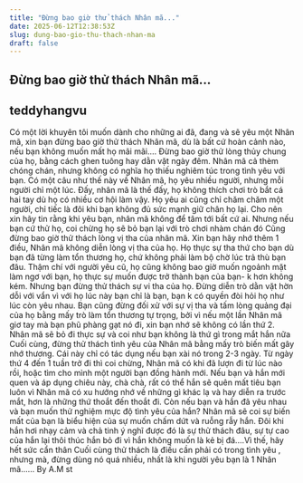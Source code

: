 ```yaml
---
title: "Đừng bao giờ thử thách Nhân mã..."
date: 2025-06-12T12:38:53Z
slug: dung-bao-gio-thu-thach-nhan-ma
draft: false
---
```


## Đừng bao giờ thử thách Nhân mã...

## teddyhangvu

Có một lời khuyên tôi muốn dành cho những ai đã, đang và sẽ yêu một Nhân mã, xin bạn đừng bao giờ thử thách Nhân mã, dù là bất cứ hoàn cảnh nào, nếu bạn không muốn mất họ mãi mãi....​
Đừng bao giờ thử lòng thủy chung của họ, bằng cách ghen tuông hay dằn vặt ngày đêm. Nhân mã cả thèm chóng chán, nhưng không có nghĩa họ thiếu nghiêm túc trong tình yêu với bạn. Có một câu như thế này về Nhân mã, họ yêu nhiều người, nhưng mỗi người chỉ một lúc. Đấy, nhân mã là thế đấy, họ không thích chơi trò bắt cá hai tay dù họ có nhiều cơ hội làm vậy. Họ yêu ai cũng chỉ chăm chăm một người, chỉ tiếc là đôi khi bạn không đủ sức mạnh giữ chân họ lại. Cho nên xin hãy tin rằng khi yêu bạn, nhân mã không để tâm tới bất cứ ai. Nhưng nếu bạn cứ thử họ, coi chừng họ sẽ bỏ bạn lại với trò chơi nhàm chán đó​
Cũng đừng bao giờ thử thách lòng vị tha của nhân mã. Xin bạn hãy nhớ thêm 1 điều, Nhân mã không diễn lòng vị tha của họ. Họ thực sự tha thứ cho bạn dù bạn đã từng làm tổn thương họ, chứ không phải làm bộ chờ lúc trả thù bạn đâu. Thậm chí với người yêu cũ, họ cũng không bao giờ muốn ngoảnh mặt làm ngơ với bạn, họ thực sự muốn được trở thành bạn của bạn- k hơn không kém. Nhưng bạn đừng thử thách sự vi tha của họ. Đừng diễn trò dằn vặt hờn dỗi với vẩn vì với họ lúc này bạn chỉ là bạn, bạn k có quyền đòi hỏi họ như lúc còn yêu nhau. Bạn cũng đừng đối xử với sự vị tha và tấm lòng quảng đại của họ bằng mấy trò làm tổn thương tự trọng, bởi vì nếu một lần Nhân mã giơ tay mà bạn phũ phàng gạt nó đi, xin bạn nhớ sẽ không có lần thứ 2. Nhân mã sẽ bỏ đi thực sự và coi như bạn không là thứ gì trong mắt hắn nữa​
Cuối cùng, đừng thử thách tình yêu của Nhân mã bằng mấy trò biến mất gây nhớ thương. Cái này chỉ có tác dụng nếu bạn xài nó trong 2-3 ngày. Từ ngày thứ 4 đến 1 tuần trở đi thì coi chừng, Nhân mã có khi đã lượn đi từ lúc nào rồi, hoặc tìm cho mình một người bạn đồng hành mới. Nếu bạn và hắn mới quen và áp dụng chiêu này, chà chà, rất có thể hắn sẽ quên mất tiêu bạn luôn vì Nhân mã có xu hướng nhớ về những gì khác lạ và hay diễn ra trước mắt, hơn là những thứ thoắt đến thoắt đi. Còn nếu bạn và hắn đã yêu nhau và bạn muốn thử nghiệm mực độ tình yêu của hắn? Nhân mã sẽ coi sự biến mất của bạn là biểu hiện của sự muốn chấm dứt và ruỗng rẫy hắn. Đôi khi hắn hơi nhạy cảm và chả tinh ý nghĩ được đó là sự thử thách đâu, sự tự cao của hắn lại thôi thúc hắn bỏ đi vì hắn không muốn là kẻ bị đá....Vì thế, hãy hết sức cẩn thân​
Cuối cùng thử thách là điều cần phải có trong tình yêu , nhưng mà, đừng dùng nó quá nhiều, nhất là khi người yêu bạn là 1 Nhân mã......​
By A.M​
st